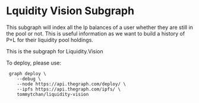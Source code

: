 # Lquidity Vision Subgraph

This subgraph will index all the lp balances of a user whether they are still in the pool or not. This is useful information as we want to build a history of P+L for their liquidity pool holdings. 

This is the subgraph for Liquidity.Vision

To deploy, please use:
```
 graph deploy \
    --debug \
    --node https://api.thegraph.com/deploy/ \
    --ipfs https://api.thegraph.com/ipfs/ \
    tommytchan/liquidity-vision
```
